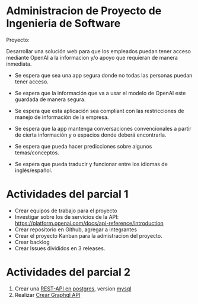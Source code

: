 # Administracion de Proyecto de Ingenieria de Software
Proyecto:

Desarrollar una solución web para que los empleados puedan tener acceso mediante OpenAI a la informacion y/o apoyo que requieran de manera inmediata.

- Se espera que sea una app segura donde no todas las personas puedan tener acceso.
- Se espera que la información que va a usar el modelo de OpenAI este guardada de manera segura.
- Se espera que esta aplicación sea compliant con las restricciones de manejo de información de la empresa.

- Se espera que la app mantenga conversaciones convencionales a partir de cierta información y o espacios donde deberá encontrarla.
- Se espera que pueda hacer predicciones sobre algunos temas/conceptos.
- Se espera que pueda traducir y funcionar entre los idiomas de inglés/español.

# Actividades del parcial 1
- Crear equipos de trabajo para el proyecto
- Investigar sobre los de servicios de la API: https://platform.openai.com/docs/api-reference/introduction
- Crear repositorio en Github, agregar a integrantes
- Crear el proyecto Kanban para la admistracion del proyecto.
- Crear backlog
- Crear Issues divididos en 3 releases.

# Actividades del parcial 2
1. Crear una [REST-API en postgres](https://docs.google.com/presentation/d/1a5cRhFod-mP-EtBFS3-NkLSCHgdbe8BhnvQ-TUUucA8/edit?usp=sharing), version [mysql](https://docs.google.com/presentation/d/1XCU-Q8uKVOLARYizHy70f9-LyS_lngOkQIl6ityj2ow/edit?usp=sharing)
2. Realizar [Crear Graphql API](https://www.howtographql.com/graphql-python/0-introduction/)

